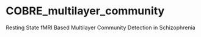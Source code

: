 # COBRE_multilayer_community
Resting State fMRI Based Multilayer Community Detection in Schizophrenia
